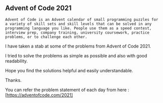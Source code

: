 ## Advent of Code 2021 ##

`Advent of Code is an Advent calendar of small programming puzzles for a variety of skill sets and skill levels that can
be solved in any programming language you like. People use them as a speed contest, interview prep, company training,
university coursework, practice problems, or to challenge each other.
`

I have taken a stab at some of the problems from Advent of Code 2021.

I tried to solve the problems as simple as possible and also with good readability.

Hope you find the solutions helpful and easily understandable.

Thanks.

You can refer the problem statement of each day from here : [https://adventofcode.com/2021]